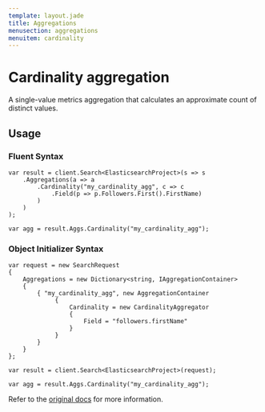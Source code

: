 ```yaml
---
template: layout.jade
title: Aggregations
menusection: aggregations
menuitem: cardinality
---
```



# Cardinality aggregation

A single-value metrics aggregation that calculates an approximate count of distinct values.

## Usage

### Fluent Syntax

	var result = client.Search<ElasticsearchProject>(s => s
		.Aggregations(a => a
			.Cardinality("my_cardinality_agg", c => c
				.Field(p => p.Followers.First().FirstName)
			)
		)
	);

	var agg = result.Aggs.Cardinality("my_cardinality_agg");

### Object Initializer Syntax

	var request = new SearchRequest
	{
		Aggregations = new Dictionary<string, IAggregationContainer>
		{
			{ "my_cardinality_agg", new AggregationContainer
				 {
					 Cardinality = new CardinalityAggregator
					 {
						 Field = "followers.firstName"
					 }
				 }
			}
		}
	};

	var result = client.Search<ElasticsearchProject>(request);

	var agg = result.Aggs.Cardinality("my_cardinality_agg");

Refer to the [original docs](http://www.elasticsearch.org/guide/en/elasticsearch/reference/current/search-aggregations-metrics-cardinality-aggregation.html) for more information.